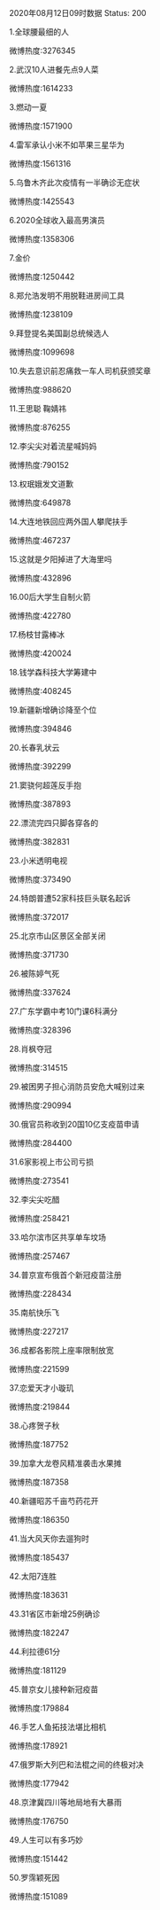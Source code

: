 2020年08月12日09时数据
Status: 200

1.全球腰最细的人

微博热度:3276345

2.武汉10人进餐先点9人菜

微博热度:1614233

3.燃动一夏

微博热度:1571900

4.雷军承认小米不如苹果三星华为

微博热度:1561316

5.乌鲁木齐此次疫情有一半确诊无症状

微博热度:1425543

6.2020全球收入最高男演员

微博热度:1358306

7.金价

微博热度:1250442

8.郑允浩发明不用脱鞋进房间工具

微博热度:1238109

9.拜登提名美国副总统候选人

微博热度:1099698

10.失去意识前忍痛救一车人司机获颁奖章

微博热度:988620

11.王思聪 鞠婧祎

微博热度:876255

12.李尖尖对着流星喊妈妈

微博热度:790152

13.权珉娥发文道歉

微博热度:649878

14.大连地铁回应两外国人攀爬扶手

微博热度:467237

15.这就是夕阳掉进了大海里吗

微博热度:432896

16.00后大学生自制火箭

微博热度:422780

17.杨枝甘露棒冰

微博热度:420024

18.钱学森科技大学筹建中

微博热度:408245

19.新疆新增确诊降至个位

微博热度:394846

20.长春乳状云

微博热度:392299

21.窦骁何超莲反手抱

微博热度:387893

22.漂流完四只脚各穿各的

微博热度:382831

23.小米透明电视

微博热度:373490

24.特朗普遭52家科技巨头联名起诉

微博热度:372017

25.北京市山区景区全部关闭

微博热度:371730

26.被陈婷气死

微博热度:337624

27.广东学霸中考10门课6科满分

微博热度:328396

28.肖枫夺冠

微博热度:314515

29.被困男子担心消防员安危大喊别过来

微博热度:290994

30.俄官员称收到20国10亿支疫苗申请

微博热度:284400

31.6家影视上市公司亏损

微博热度:273541

32.李尖尖吃醋

微博热度:258421

33.哈尔滨市区共享单车坟场

微博热度:257467

34.普京宣布俄首个新冠疫苗注册

微博热度:228434

35.南航快乐飞

微博热度:227217

36.成都各影院上座率限制放宽

微博热度:221599

37.恋爱天才小璇玑

微博热度:219844

38.心疼贺子秋

微博热度:187752

39.加拿大龙卷风精准袭击水果摊

微博热度:187358

40.新疆昭苏千亩芍药花开

微博热度:186350

41.当大风天你去遛狗时

微博热度:185437

42.太阳7连胜

微博热度:183631

43.31省区市新增25例确诊

微博热度:182247

44.利拉德61分

微博热度:181129

45.普京女儿接种新冠疫苗

微博热度:179884

46.手艺人鱼拓技法堪比相机

微博热度:178921

47.俄罗斯大列巴和法棍之间的终极对决

微博热度:177942

48.京津冀四川等地局地有大暴雨

微博热度:176750

49.人生可以有多巧妙

微博热度:151442

50.罗霈颖死因

微博热度:151089

